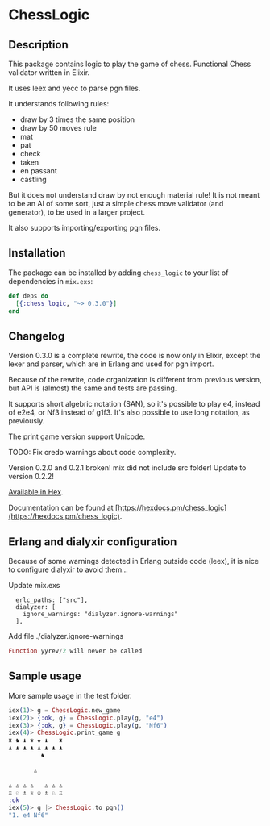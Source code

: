 # ChessLogic

## Description

This package contains logic to play the game of chess. 
Functional Chess validator written in Elixir. 

It uses leex and yecc to parse pgn files.

It understands following rules:

* draw by 3 times the same position
* draw by 50 moves rule
* mat
* pat
* check
* taken
* en passant
* castling

But it does not understand draw by not enough material rule! It is not meant to be an AI of some sort, just a simple chess move validator (and generator), to be used in a larger project.

It also supports importing/exporting pgn files.

## Installation

The package can be installed by adding `chess_logic` to your list of dependencies in `mix.exs`:

```elixir
def deps do
  [{:chess_logic, "~> 0.3.0"}]
end
```

## Changelog 

Version 0.3.0 is a complete rewrite, the code is now only in Elixir, except the lexer and parser, which are in Erlang and used for pgn import.

Because of the rewrite, code organization is different from previous version, but API is (almost) the same and tests are passing.

It supports short algebric notation (SAN), so it's possible to play e4, instead of e2e4, or Nf3 instead of g1f3. It's also possible to use long notation, as previously.

The print game version support Unicode.

TODO: Fix credo warnings about code complexity.

Version 0.2.0 and 0.2.1 broken! mix did not include src folder! Update to version 0.2.2!

[Available in Hex](https://hex.pm/packages/chess_logic).

Documentation can be found at [https://hexdocs.pm/chess_logic](https://hexdocs.pm/chess_logic).

## Erlang and dialyxir configuration

Because of some warnings detected in Erlang outside code (leex), it is nice to configure dialyxir to avoid them... 

Update mix.exs

      erlc_paths: ["src"],
      dialyzer: [
        ignore_warnings: "dialyzer.ignore-warnings"
      ],

Add file ./dialyzer.ignore-warnings

```elixir
Function yyrev/2 will never be called
```

## Sample usage

More sample usage in the test folder.

 ```elixir
iex(1)> g = ChessLogic.new_game
iex(2)> {:ok, g} = ChessLogic.play(g, "e4")
iex(3)> {:ok, g} = ChessLogic.play(g, "Nf6")
iex(4)> ChessLogic.print_game g             
♜ ♞ ♝ ♛ ♚ ♝   ♜
♟ ♟ ♟ ♟ ♟ ♟ ♟ ♟
          ♞    
               
        ♙      
               
♙ ♙ ♙ ♙   ♙ ♙ ♙
♖ ♘ ♗ ♕ ♔ ♗ ♘ ♖
:ok
iex(5)> g |> ChessLogic.to_pgn()
"1. e4 Nf6"
```